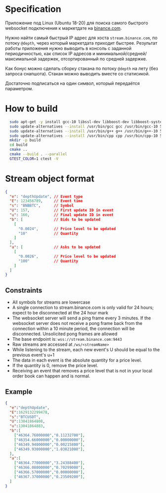# Specification

Приложение под Linux (Ubuntu 18-20) для поиска самого быстрого websocket подключения к маркетдате
на [binance.com](https://binance-docs.github.io/apidocs/spot/en/#websocket-market-streams).

Нужно найти самый быстрый IP адрес для хоста `stream.binance.com`, по потоку `@depth`, через который
маркетдата приходит быстрее. Результат работы приложения нужно выводить в консоль с заданной периодичностью,
как список IP адресов и минимальной/средней/максимальной задержек, отсортированный по средней задержке.

Как бонус можно сделать сборку стакана по потоку `@depth` на лету (без запроса снапшота). Стакан можно
выводить вместе со статисикой.

Достаточно подписаться на один символ, который передаётся параметром.

# How to build
```bash
  sudo apt-get -y install gcc-10 libssl-dev libboost-dev libboost-system-dev libgtest-dev && \
  sudo update-alternatives --install /usr/bin/gcc gcc /usr/bin/gcc-10 50 && \
  sudo update-alternatives --install /usr/bin/g++ g++ /usr/bin/g++-10 50 && \
  sudo update-alternatives --install /usr/bin/cpp cpp /usr/bin/cpp-10 50
  mkdir -p build
  cd build
  cmake ..
  cmake --build . --parallel
  GTEST_COLOR=1 ctest -V
```

# Stream object format
```json
{
  "e": "depthUpdate", // Event type
  "E": 123456789,     // Event time
  "s": "BNBBTC",      // Symbol
  "U": 157,           // First update ID in event
  "u": 160,           // Final update ID in event
  "b": [              // Bids to be updated
    [
      "0.0024",       // Price level to be updated
      "10"            // Quantity
    ]
  ],
  "a": [              // Asks to be updated
    [
      "0.0026",       // Price level to be updated
      "100"           // Quantity
    ]
  ]
}
```

## Constraints
- All symbols for streams are lowercase
- A single connection to stream.binance.com is only valid for 24 hours; expect to be disconnected
  at the 24 hour mark
- The websocket server will send a ping frame every 3 minutes. If the websocket server does not
  receive a pong frame back from the connection within a 10 minute period, the connection will be
  disconnected. Unsolicited pong frames are allowed
- The base endpoint is: `wss://stream.binance.com:9443`
- Raw streams are accessed at `/ws/<streamName>`
- While listening to the stream, each new event's U should be equal to the previous event's u+1
- The data in each event is the absolute quantity for a price level.
- If the quantity is 0, remove the price level.
- Receiving an event that removes a price level that is not in your local order book can happen and is normal.

## Example
```json
{
  "e":"depthUpdate",
  "E":1629132299478,
  "s":"BTCUSDT",
  "U":13041864808,
  "u":13041864883,
  "b":[
    ["46364.76000000","0.11232700"],
    ["46354.66000000","0.00000000"],
    ["46349.94000000","0.00215800"],
    ["46349.93000000","1.03821000"],
  ],
  "a":[
    ["46364.77000000","3.24388400"],
    ["46366.08000000","0.70299000"],
    ["46366.57000000","0.00000000"],
    ["46367.37000000","0.23509200"],
  ]
}
```
